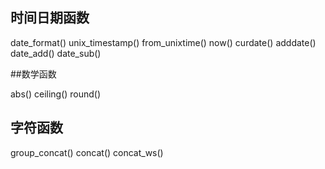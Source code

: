 ## 时间日期函数

date_format()
unix_timestamp()
from_unixtime()
now()
curdate()
adddate()
date_add()
date_sub()

##数学函数

abs()
ceiling()
round()

## 字符函数

group_concat()
concat()
concat_ws()


